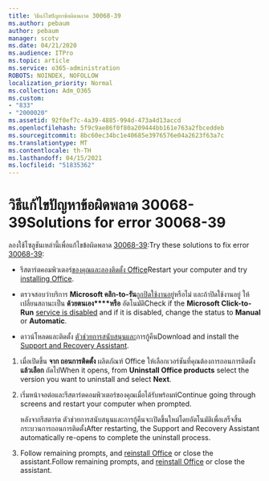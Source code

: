 ```yaml
---
title: วิธีแก้ไขปัญหาข้อผิดพลาด 30068-39
ms.author: pebaum
author: pebaum
manager: scotv
ms.date: 04/21/2020
ms.audience: ITPro
ms.topic: article
ms.service: o365-administration
ROBOTS: NOINDEX, NOFOLLOW
localization_priority: Normal
ms.collection: Adm_O365
ms.custom:
- "833"
- "2000020"
ms.assetid: 92f0ef7c-4a39-4885-994d-473a4d13accd
ms.openlocfilehash: 5f9c9ae86f0f80a209444bb161e763a2fbceddeb
ms.sourcegitcommit: 8bc60ec34bc1e40685e3976576e04a2623f63a7c
ms.translationtype: MT
ms.contentlocale: th-TH
ms.lasthandoff: 04/15/2021
ms.locfileid: "51835362"
---
```

# <a name="solutions-for-error-30068-39"></a><span data-ttu-id="d3803-102">วิธีแก้ไขปัญหาข้อผิดพลาด 30068-39</span><span class="sxs-lookup"><span data-stu-id="d3803-102">Solutions for error 30068-39</span></span>

<span data-ttu-id="d3803-103">ลองใช้โซลูชันเหล่านี้เพื่อแก้ไขข้อผิดพลาด [30068-39](https://support.office.com/article/963ca3e4-217a-4c16-9c02-ff946548357b?wt.mc_id=Alchemy_ClientDIA):</span><span class="sxs-lookup"><span data-stu-id="d3803-103">Try these solutions to fix error [30068-39](https://support.office.com/article/963ca3e4-217a-4c16-9c02-ff946548357b?wt.mc_id=Alchemy_ClientDIA):</span></span>
  
- <span data-ttu-id="d3803-104">รีสตาร์ตคอมพิวเตอร์[ของคุณและลองติดตั้ง Office](https://portal.office.com/OLS/MySoftware.aspx)</span><span class="sxs-lookup"><span data-stu-id="d3803-104">Restart your computer and try [installing Office](https://portal.office.com/OLS/MySoftware.aspx).</span></span>

- <span data-ttu-id="d3803-105">ตรวจสอบว่าบริการ **Microsoft คลิก-to-รัน**[ถูกปิดใช้งานอยู่](https://support.office.com/article/963ca3e4-217a-4c16-9c02-ff946548357b?wt.mc_id=Alchemy_ClientDIA)หรือไม่ และถ้าปิดใช้งานอยู่ ให้เปลี่ยนสถานะเป็น **ด้วยตนเอง\*\*\*\*หรือ** อัตโนมัติ</span><span class="sxs-lookup"><span data-stu-id="d3803-105">Check if the **Microsoft Click-to-Run** [service is disabled](https://support.office.com/article/963ca3e4-217a-4c16-9c02-ff946548357b?wt.mc_id=Alchemy_ClientDIA) and if it is disabled, change the status to **Manual** or **Automatic**.</span></span>

- <span data-ttu-id="d3803-106">ดาวน์โหลดและติดตั้ง [ตัวช่วยการสนับสนุนและ](https://aka.ms/SARA-OfficeUninstall-Alchemy)การกู้คืน</span><span class="sxs-lookup"><span data-stu-id="d3803-106">Download and install the [Support and Recovery Assistant](https://aka.ms/SARA-OfficeUninstall-Alchemy).</span></span>

1. <span data-ttu-id="d3803-107">เมื่อเปิดขึ้น **จาก ถอนการติดตั้ง** ผลิตภัณฑ์ Office ให้เลือกเวอร์ชันที่คุณต้องการถอนการติดตั้ง **แล้วเลือก** ถัดไป</span><span class="sxs-lookup"><span data-stu-id="d3803-107">When it opens, from **Uninstall Office products** select the version you want to uninstall and select **Next**.</span></span>

2. <span data-ttu-id="d3803-108">เริ่มหน้าจอต่อและรีสตาร์ตคอมพิวเตอร์ของคุณเมื่อได้รับพร้อมท์</span><span class="sxs-lookup"><span data-stu-id="d3803-108">Continue going through screens and restart your computer when prompted.</span></span>

    <span data-ttu-id="d3803-109">หลังจากรีสตาร์ต ตัวช่วยการสนับสนุนและการกู้คืนจะเปิดขึ้นใหม่โดยอัตโนมัติเพื่อเสร็จสิ้นกระบวนการถอนการติดตั้ง</span><span class="sxs-lookup"><span data-stu-id="d3803-109">After restarting, the Support and Recovery Assistant automatically re-opens to complete the uninstall process.</span></span>

3. <span data-ttu-id="d3803-110">Follow remaining prompts, and [reinstall Office](https://portal.office.com/OLS/MySoftware.aspx) or close the assistant.</span><span class="sxs-lookup"><span data-stu-id="d3803-110">Follow remaining prompts, and [reinstall Office](https://portal.office.com/OLS/MySoftware.aspx) or close the assistant.</span></span>
